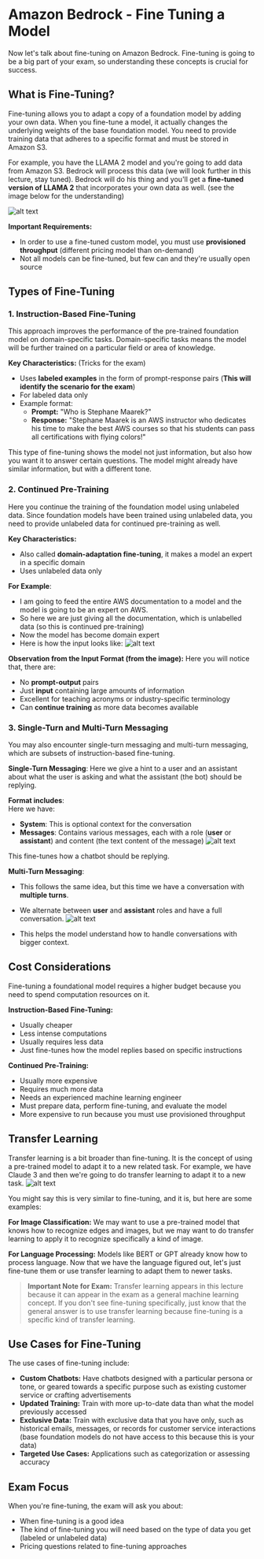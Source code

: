 # Amazon Bedrock - Fine Tuning a Model

Now let's talk about fine-tuning on Amazon Bedrock. Fine-tuning is going to be a big part of your exam, so understanding these concepts is crucial for success.

## **What is Fine-Tuning?**

Fine-tuning allows you to adapt a copy of a foundation model by adding your own data. When you fine-tune a model, it actually changes the underlying weights of the base foundation model. You need to provide training data that adheres to a specific format and must be stored in Amazon S3.

For example, you have the LLAMA 2 model and you're going to add data from Amazon S3. Bedrock will process this data (we will look further in this lecture, stay tuned). Bedrock will do his thing and you'll get a **fine-tuned version of LLAMA 2** that incorporates your own data as well. (see the image below for the understanding)

![alt text](image-31.png)

**Important Requirements:**
- In order to use a fine-tuned custom model, you must use **provisioned throughput** (different pricing model than on-demand)
- Not all models can be fine-tuned, but few can and they're usually open source

## **Types of Fine-Tuning**

### **1. Instruction-Based Fine-Tuning**

This approach improves the performance of the pre-trained foundation model on domain-specific tasks. Domain-specific tasks means the model will be further trained on a particular field or area of knowledge.

**Key Characteristics:** (Tricks for the exam)
- Uses **labeled examples** in the form of prompt-response pairs (**This will identify the scenario for the exam**)
- For labeled data only
- Example format:
  - **Prompt:** "Who is Stephane Maarek?"
  - **Response:** "Stephane Maarek is an AWS instructor who dedicates his time to make the best AWS courses so that his students can pass all certifications with flying colors!"

This type of fine-tuning shows the model not just information, but also how you want it to answer certain questions. The model might already have similar information, but with a different tone.

### **2. Continued Pre-Training**

Here you continue the training of the foundation model using unlabeled data. Since foundation models have been trained using unlabeled data, you need to provide unlabeled data for continued pre-training as well.

**Key Characteristics:**
- Also called **domain-adaptation fine-tuning**, it makes a model an expert in a specific domain
- Uses unlabeled data only


**For Example**: 
- I am going to feed the entire AWS documentation to a model and the model is going to be an expert on AWS. 
- So here we are just giving all the documentation, which is unlabelled data (so this is continued pre-training)
- Now the model has become domain expert
- Here is how the input looks like:
![alt text](image-32.png)

**Observation from the Input Format (from the image):**
Here you will notice that, there are:
- No **prompt-output** pairs
- Just **input** containing large amounts of information
- Excellent for teaching acronyms or industry-specific terminology
- Can **continue training** as more data becomes available

### **3. Single-Turn and Multi-Turn Messaging**

You may also encounter single-turn messaging and multi-turn messaging, which are subsets of instruction-based fine-tuning.<br>

**Single-Turn Messaging**: Here we give a hint to a user and an assistant about what the user is asking and what the assistant (the bot) should be replying.

**Format includes**:<br>
Here we have:
- **System**: This is optional context for the conversation
- **Messages**: Contains various messages, each with a role (**user** or **assistant**) and content (the text content of the message)
![alt text](image-33.png)

This fine-tunes how a chatbot should be replying.

**Multi-Turn Messaging**: 
- This follows the same idea, but this time we have a conversation with **multiple turns**. 
- We alternate between **user** and **assistant** roles and have a full conversation. 
![alt text](image-34.png)

- This helps the model understand how to handle conversations with bigger context.

## **Cost Considerations**

Fine-tuning a foundational model requires a higher budget because you need to spend computation resources on it.

**Instruction-Based Fine-Tuning:**
- Usually cheaper
- Less intense computations
- Usually requires less data
- Just fine-tunes how the model replies based on specific instructions

**Continued Pre-Training:**
- Usually more expensive
- Requires much more data
- Needs an experienced machine learning engineer
- Must prepare data, perform fine-tuning, and evaluate the model
- More expensive to run because you must use provisioned throughput

## **Transfer Learning**

Transfer learning is a bit broader than fine-tuning. It is the concept of using a pre-trained model to adapt it to a new related task. For example, we have Claude 3 and then we're going to do transfer learning to adapt it to a new task.
![alt text](image-35.png)


You might say this is very similar to fine-tuning, and it is, but here are some examples:

**For Image Classification:** We may want to use a pre-trained model that knows how to recognize edges and images, but we may want to do transfer learning to apply it to recognize specifically a kind of image.

**For Language Processing:** Models like BERT or GPT already know how to process language. Now that we have the language figured out, let's just fine-tune them or use transfer learning to adapt them to newer tasks.

>**Important Note for Exam:**  Transfer learning appears in this lecture because it can appear in the exam as a general machine learning concept. If you don't see fine-tuning specifically, just know that the general answer is to use transfer learning because fine-tuning is a specific kind of transfer learning.

## **Use Cases for Fine-Tuning**

The use cases of fine-tuning include:

- **Custom Chatbots:** Have chatbots designed with a particular persona or tone, or geared towards a specific purpose such as existing customer service or crafting advertisements
- **Updated Training:** Train with more up-to-date data than what the model previously accessed
- **Exclusive Data:** Train with exclusive data that you have only, such as historical emails, messages, or records for customer service interactions (base foundation models do not have access to this because this is your data)
- **Targeted Use Cases:** Applications such as categorization or assessing accuracy

## **Exam Focus**

When you're fine-tuning, the exam will ask you about:

- When fine-tuning is a good idea
- The kind of fine-tuning you will need based on the type of data you get (labeled or unlabeled data)
- Pricing questions related to fine-tuning approaches